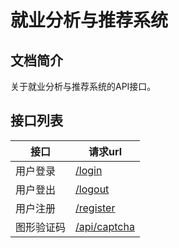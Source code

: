 # 就业分析与推荐系统

## 文档简介

关于就业分析与推荐系统的API接口。

## 接口列表

|接口|请求url|
|---|---|
|用户登录|[/login](./login.md)|
|用户登出|[/logout](./logout.md)|
|用户注册|[/register](./register.md)|
|图形验证码|[/api/captcha](./captchaImage.md)|
